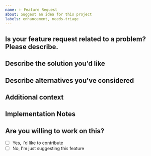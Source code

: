 ```yaml
---
name: ✨ Feature Request
about: Suggest an idea for this project
labels: enhancement, needs-triage
---
```


## Is your feature request related to a problem? Please describe.
<!-- A clear and concise description of what the problem is. Ex. I'm always frustrated when [...] -->

## Describe the solution you'd like
<!-- A clear and concise description of what you want to happen. -->

## Describe alternatives you've considered
<!-- A clear and concise description of any alternative solutions or features you've considered. -->

## Additional context
<!-- Add any other context or screenshots about the feature request here. -->

## Implementation Notes
<!-- Any technical details, considerations, or thoughts on how to implement this feature. -->

## Are you willing to work on this?
- [ ] Yes, I'd like to contribute
- [ ] No, I'm just suggesting this feature
